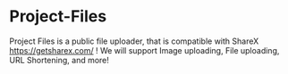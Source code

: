 # Project-Files
Project Files is a public file uploader, that is compatible with ShareX https://getsharex.com/ ! We will support Image uploading, File uploading, URL Shortening, and more!
